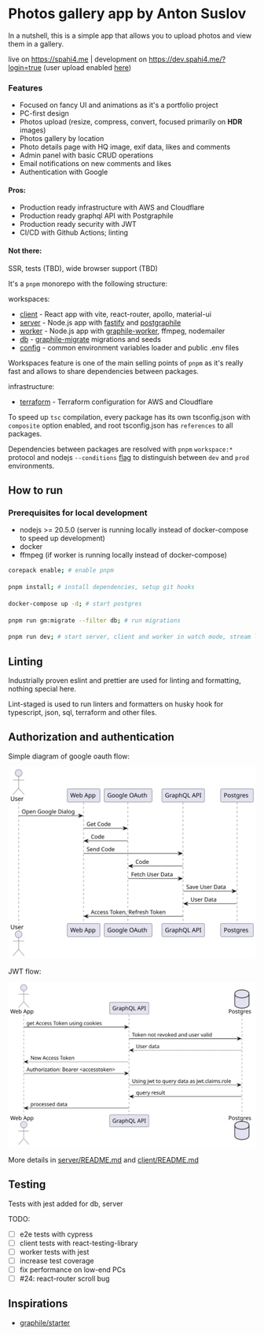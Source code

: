 
# Photos gallery app by Anton Suslov

In a nutshell, this is a simple app that allows you to upload photos and view them in a gallery.

live on https://spahi4.me | development on https://dev.spahi4.me/?login=true (user upload enabled [here](https://dev.spahi4.me/upload))

### Features
- Focused on fancy UI and animations as it's a portfolio project
- PC-first design
- Photos upload (resize, compress, convert, focused primarily on **HDR** images)
- Photos gallery by location
- Photo details page with HQ image, exif data, likes and comments
- Admin panel with basic CRUD operations
- Email notifications on new comments and likes
- Authentication with Google

#### Pros:
- Production ready infrastructure with AWS and Cloudflare
- Production ready graphql API with Postgraphile
- Production ready security with JWT
- CI/CD with Github Actions; linting

#### Not there:
SSR, tests (TBD), wide browser support (TBD)

It's a `pnpm` monorepo with the following structure:

workspaces:
- [client](./client) - React app with vite, react-router, apollo, material-ui
- [server](./server) - Node.js app with [fastify](https://www.fastify.io/) and [postgraphile](https://www.graphile.org/postgraphile/)
- [worker](./worker) - Node.js app with [graphile-worker](https://github.com/graphile/worker), ffmpeg, nodemailer
- [db](./db) - [graphile-migrate](https://github.com/graphile/migrate) migrations and seeds
- [config](./config) - common environment variables loader and public .env files

Workspaces feature is one of the main selling points of `pnpm` as it's really fast and allows to share dependencies between packages.

infrastructure:
- [terraform](./terraform) - Terraform configuration for AWS and Cloudflare


To speed up `tsc` compilation, every package has its own tsconfig.json with `composite` option enabled, and root tsconfig.json has `references` to all packages.

Dependencies between packages are resolved with `pnpm` `workspace:*` protocol and nodejs `--conditions` [flag](https://nodejs.org/api/cli.html#-c-condition---conditionscondition) to distinguish between `dev` and `prod` environments.

## How to run

### Prerequisites for local development
- nodejs >= 20.5.0 (server is running locally instead of docker-compose to speed up development)
- docker
- ffmpeg (if worker is running locally instead of docker-compose)

```bash
corepack enable; # enable pnpm

pnpm install; # install dependencies, setup git hooks

docker-compose up -d; # start postgres

pnpm run gm:migrate --filter db; # run migrations

pnpm run dev; # start server, client and worker in watch mode, stream logs from all services
```

## Linting

Industrially proven eslint and prettier are used for linting and formatting, nothing special here.

Lint-staged is used to run linters and formatters on husky hook for typescript, json, sql, terraform and other files.

## Authorization and authentication

Simple diagram of google oauth flow:

![auth-diagram-1.svg](.github%2Fassets%2Fauth-diagram-1.svg)

JWT flow:

![auth-diagram-2.svg](.github%2Fassets%2Fauth-diagram-2.svg)

More details in [server/README.md](./server/README.md) and [client/README.md](./client/README.md)

## Testing

Tests with jest added for db, server

TODO:
- [ ] e2e tests with cypress
- [ ] client tests with react-testing-library
- [ ] worker tests with jest
- [ ] increase test coverage
- [ ] fix performance on low-end PCs
- [ ] #24: react-router scroll bug

## Inspirations

- [graphile/starter](https://github.com/graphile/starter)
